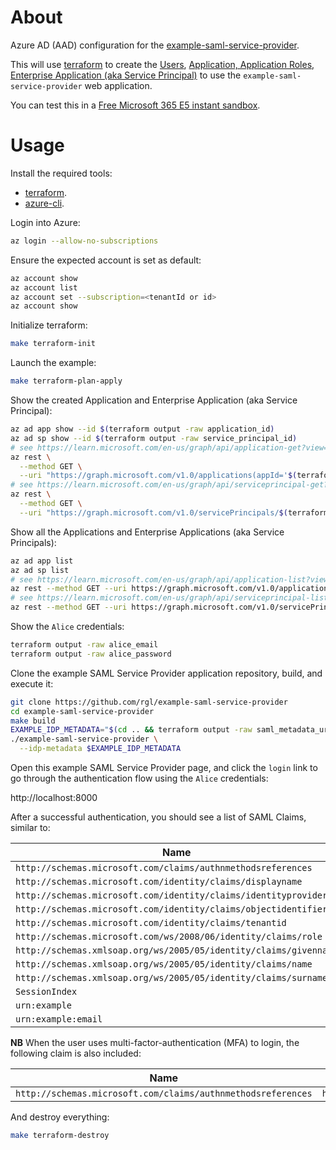 # About

Azure AD (AAD) configuration for the [example-saml-service-provider](https://github.com/rgl/example-saml-service-provider).

This will use [terraform](https://www.terraform.io/) to create the [Users](users.tf), [Application, Application Roles, Enterprise Application (aka Service Principal)](applications.tf) to use the `example-saml-service-provider` web application.

You can test this in a [Free Microsoft 365 E5 instant sandbox](https://developer.microsoft.com/en-us/microsoft-365/dev-program).

# Usage

Install the required tools:

* [terraform](https://github.com/hashicorp/terraform).
* [azure-cli](https://github.com/Azure/azure-cli).

Login into Azure:

```bash
az login --allow-no-subscriptions
```

Ensure the expected account is set as default:

```bash
az account show
az account list
az account set --subscription=<tenantId or id>
az account show
```

Initialize terraform:

```bash
make terraform-init
```

Launch the example:

```bash
make terraform-plan-apply
```

Show the created Application and Enterprise Application (aka Service Principal):

```bash
az ad app show --id $(terraform output -raw application_id)
az ad sp show --id $(terraform output -raw service_principal_id)
# see https://learn.microsoft.com/en-us/graph/api/application-get?view=graph-rest-1.0&tabs=http
az rest \
  --method GET \
  --uri "https://graph.microsoft.com/v1.0/applications(appId='$(terraform output -raw application_id)')"
# see https://learn.microsoft.com/en-us/graph/api/serviceprincipal-get?view=graph-rest-1.0&tabs=http
az rest \
  --method GET \
  --uri "https://graph.microsoft.com/v1.0/servicePrincipals/$(terraform output -raw service_principal_id)"
```

Show all the Applications and Enterprise Applications (aka Service Principals):

```bash
az ad app list
az ad sp list
# see https://learn.microsoft.com/en-us/graph/api/application-list?view=graph-rest-1.0&tabs=http
az rest --method GET --uri https://graph.microsoft.com/v1.0/applications
# see https://learn.microsoft.com/en-us/graph/api/serviceprincipal-list?view=graph-rest-1.0&tabs=http
az rest --method GET --uri https://graph.microsoft.com/v1.0/servicePrincipals
```

Show the `Alice` credentials:

```bash
terraform output -raw alice_email
terraform output -raw alice_password
```

Clone the example SAML Service Provider application repository, build,
and execute it:

```bash
git clone https://github.com/rgl/example-saml-service-provider
cd example-saml-service-provider
make build
EXAMPLE_IDP_METADATA="$(cd .. && terraform output -raw saml_metadata_url)"
./example-saml-service-provider \
  --idp-metadata $EXAMPLE_IDP_METADATA
```

Open this example SAML Service Provider page, and click the `login` link to go
through the authentication flow using the `Alice` credentials:

http://localhost:8000

After a successful authentication, you should see a list of SAML Claims,
similar to:

| Name                                                                  | Value                                                                                 |
|-----------------------------------------------------------------------|---------------------------------------------------------------------------------------|
| `http://schemas.microsoft.com/claims/authnmethodsreferences`          | `http://schemas.microsoft.com/ws/2008/06/identity/authenticationmethod/password`      |
| `http://schemas.microsoft.com/identity/claims/displayname`            | `Alice Doe`                                                                           |
| `http://schemas.microsoft.com/identity/claims/identityprovider`       | `https://sts.windows.net/00000000-0000-0000-0000-000000000000/`                       |
| `http://schemas.microsoft.com/identity/claims/objectidentifier`       | `00000000-0000-0000-0000-000000000000`                                                |
| `http://schemas.microsoft.com/identity/claims/tenantid`               | `00000000-0000-0000-0000-000000000000`                                                |
| `http://schemas.microsoft.com/ws/2008/06/identity/claims/role`        | `administrator`                                                                       |
| `http://schemas.xmlsoap.org/ws/2005/05/identity/claims/givenname`     | `Alice`                                                                               |
| `http://schemas.xmlsoap.org/ws/2005/05/identity/claims/name`          | `example-saml-service-provider-alice.doe@example.com`                                 |
| `http://schemas.xmlsoap.org/ws/2005/05/identity/claims/surname`       | `Doe`                                                                                 |
| `SessionIndex`                                                        | `_00000000-0000-0000-0000-000000000000`                                               |
| `urn:example`                                                         | `example`                                                                             |
| `urn:example:email`                                                   | `example-saml-service-provider-alice.doe@example.com`                                 |

**NB** When the user uses multi-factor-authentication (MFA) to login, the following claim is also included:

| Name                                                                  | Value                                                                                 |
|-----------------------------------------------------------------------|---------------------------------------------------------------------------------------|
| `http://schemas.microsoft.com/claims/authnmethodsreferences`          | `http://schemas.microsoft.com/claims/multipleauthn`                                   |

And destroy everything:

```bash
make terraform-destroy
```

